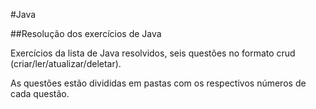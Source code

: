#Java

##Resolução dos exercícios de Java

Exercícios da lista de Java resolvidos, seis questões no formato crud (criar/ler/atualizar/deletar).    

As questões estão divididas em pastas com os respectivos números de cada questão.